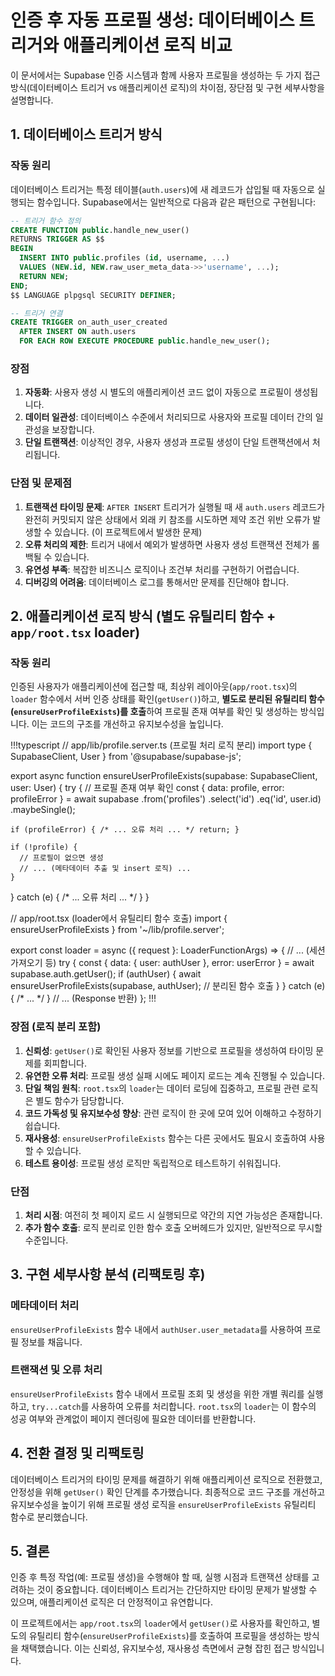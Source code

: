 # 인증 후 자동 프로필 생성: 데이터베이스 트리거와 애플리케이션 로직 비교

이 문서에서는 Supabase 인증 시스템과 함께 사용자 프로필을 생성하는 두 가지 접근 방식(데이터베이스 트리거 vs 애플리케이션 로직)의 차이점, 장단점 및 구현 세부사항을 설명합니다.

## 1. 데이터베이스 트리거 방식

### 작동 원리

데이터베이스 트리거는 특정 테이블(`auth.users`)에 새 레코드가 삽입될 때 자동으로 실행되는 함수입니다. Supabase에서는 일반적으로 다음과 같은 패턴으로 구현됩니다:

```sql
-- 트리거 함수 정의
CREATE FUNCTION public.handle_new_user()
RETURNS TRIGGER AS $$
BEGIN
  INSERT INTO public.profiles (id, username, ...)
  VALUES (NEW.id, NEW.raw_user_meta_data->>'username', ...);
  RETURN NEW;
END;
$$ LANGUAGE plpgsql SECURITY DEFINER;

-- 트리거 연결
CREATE TRIGGER on_auth_user_created
  AFTER INSERT ON auth.users
  FOR EACH ROW EXECUTE PROCEDURE public.handle_new_user();
```

### 장점

1. **자동화**: 사용자 생성 시 별도의 애플리케이션 코드 없이 자동으로 프로필이 생성됩니다.
2. **데이터 일관성**: 데이터베이스 수준에서 처리되므로 사용자와 프로필 데이터 간의 일관성을 보장합니다.
3. **단일 트랜잭션**: 이상적인 경우, 사용자 생성과 프로필 생성이 단일 트랜잭션에서 처리됩니다.

### 단점 및 문제점

1. **트랜잭션 타이밍 문제**: `AFTER INSERT` 트리거가 실행될 때 새 `auth.users` 레코드가 완전히 커밋되지 않은 상태에서 외래 키 참조를 시도하면 제약 조건 위반 오류가 발생할 수 있습니다. (이 프로젝트에서 발생한 문제)
2. **오류 처리의 제한**: 트리거 내에서 예외가 발생하면 사용자 생성 트랜잭션 전체가 롤백될 수 있습니다.
3. **유연성 부족**: 복잡한 비즈니스 로직이나 조건부 처리를 구현하기 어렵습니다.
4. **디버깅의 어려움**: 데이터베이스 로그를 통해서만 문제를 진단해야 합니다.

## 2. 애플리케이션 로직 방식 (별도 유틸리티 함수 + `app/root.tsx` loader)

### 작동 원리

인증된 사용자가 애플리케이션에 접근할 때, 최상위 레이아웃(`app/root.tsx`)의 `loader` 함수에서 서버 인증 상태를 확인(`getUser()`)하고, **별도로 분리된 유틸리티 함수(`ensureUserProfileExists`)를 호출**하여 프로필 존재 여부를 확인 및 생성하는 방식입니다. 이는 코드의 구조를 개선하고 유지보수성을 높입니다.

!!!typescript
// app/lib/profile.server.ts (프로필 처리 로직 분리)
import type { SupabaseClient, User } from '@supabase/supabase-js';

export async function ensureUserProfileExists(supabase: SupabaseClient, user: User) {
  try {
    // 프로필 존재 여부 확인
    const { data: profile, error: profileError } = await supabase
      .from('profiles')
      .select('id')
      .eq('id', user.id)
      .maybeSingle();

    if (profileError) { /* ... 오류 처리 ... */ return; }

    if (!profile) {
      // 프로필이 없으면 생성
      // ... (메타데이터 추출 및 insert 로직) ...
    }
  } catch (e) { /* ... 오류 처리 ... */ }
}

// app/root.tsx (loader에서 유틸리티 함수 호출)
import { ensureUserProfileExists } from '~/lib/profile.server';

export const loader = async ({ request }: LoaderFunctionArgs) => {
  // ... (세션 가져오기 등)
  try {
    const { data: { user: authUser }, error: userError } = await supabase.auth.getUser();
    if (authUser) {
      await ensureUserProfileExists(supabase, authUser); // 분리된 함수 호출
    }
  } catch (e) { /* ... */ }
  // ... (Response 반환)
};
!!!

### 장점 (로직 분리 포함)

1. **신뢰성**: `getUser()`로 확인된 사용자 정보를 기반으로 프로필을 생성하여 타이밍 문제를 회피합니다.
2. **유연한 오류 처리**: 프로필 생성 실패 시에도 페이지 로드는 계속 진행될 수 있습니다.
3. **단일 책임 원칙**: `root.tsx`의 `loader`는 데이터 로딩에 집중하고, 프로필 관련 로직은 별도 함수가 담당합니다.
4. **코드 가독성 및 유지보수성 향상**: 관련 로직이 한 곳에 모여 있어 이해하고 수정하기 쉽습니다.
5. **재사용성**: `ensureUserProfileExists` 함수는 다른 곳에서도 필요시 호출하여 사용할 수 있습니다.
6. **테스트 용이성**: 프로필 생성 로직만 독립적으로 테스트하기 쉬워집니다.

### 단점

1. **처리 시점**: 여전히 첫 페이지 로드 시 실행되므로 약간의 지연 가능성은 존재합니다.
2. **추가 함수 호출**: 로직 분리로 인한 함수 호출 오버헤드가 있지만, 일반적으로 무시할 수준입니다.

## 3. 구현 세부사항 분석 (리팩토링 후)

### 메타데이터 처리

`ensureUserProfileExists` 함수 내에서 `authUser.user_metadata`를 사용하여 프로필 정보를 채웁니다.

### 트랜잭션 및 오류 처리

`ensureUserProfileExists` 함수 내에서 프로필 조회 및 생성을 위한 개별 쿼리를 실행하고, `try...catch`를 사용하여 오류를 처리합니다. `root.tsx`의 `loader`는 이 함수의 성공 여부와 관계없이 페이지 렌더링에 필요한 데이터를 반환합니다.

## 4. 전환 결정 및 리팩토링

데이터베이스 트리거의 타이밍 문제를 해결하기 위해 애플리케이션 로직으로 전환했고, 안정성을 위해 `getUser()` 확인 단계를 추가했습니다. 최종적으로 코드 구조를 개선하고 유지보수성을 높이기 위해 프로필 생성 로직을 `ensureUserProfileExists` 유틸리티 함수로 분리했습니다.

## 5. 결론

인증 후 특정 작업(예: 프로필 생성)을 수행해야 할 때, 실행 시점과 트랜잭션 상태를 고려하는 것이 중요합니다. 데이터베이스 트리거는 간단하지만 타이밍 문제가 발생할 수 있으며, 애플리케이션 로직은 더 안정적이고 유연합니다.

이 프로젝트에서는 `app/root.tsx`의 `loader`에서 `getUser()`로 사용자를 확인하고, 별도의 유틸리티 함수(`ensureUserProfileExists`)를 호출하여 프로필을 생성하는 방식을 채택했습니다. 이는 신뢰성, 유지보수성, 재사용성 측면에서 균형 잡힌 접근 방식입니다.
